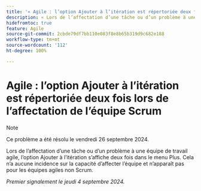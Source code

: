 ```yaml
---
title: '« Agile : l’option Ajouter à l’itération est répertoriée deux fois lors de l’affectation de l’équipe Scrum »'
description: « Lors de l’affectation d’une tâche ou d’un problème à une équipe de travail agile, l’option Ajouter à l’itération s’affiche deux fois dans le menu Plus. Cela n’a aucune incidence sur la capacité d’affecter l’équipe et n’apparaît pas pour les équipes agiles autres que Scrum. »
hidefromtoc: true
feature: Agile
source-git-commit: 2cbde79df7bb110e083f8e8b65b319d9c682e188
workflow-type: tm+mt
source-wordcount: '112'
ht-degree: 100%

---
```


# Agile : l’option Ajouter à l’itération est répertoriée deux fois lors de l’affectation de l’équipe Scrum

>[!NOTE]
>
>Ce problème a été résolu le vendredi 26 septembre 2024.

Lors de l’affectation d’une tâche ou d’un problème à une équipe de travail agile, l’option Ajouter à l’itération s’affiche deux fois dans le menu Plus. Cela n’a aucune incidence sur la capacité d’affecter l’équipe et n’apparaît pas pour les équipes agiles non Scrum.

_Premier signalement le jeudi 4 septembre 2024._
